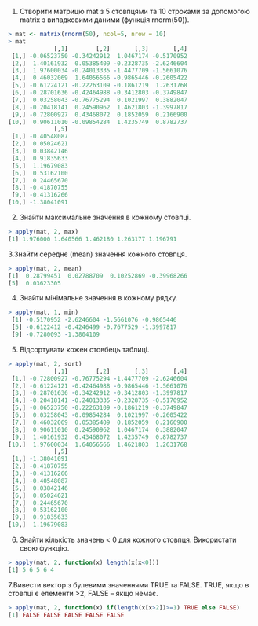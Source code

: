 1. Створити матрицю mat з 5 стовпцями та 10 строками за допомогою matrix з випадковими даними (функція rnorm(50)).
```r
> mat <- matrix(rnorm(50), ncol=5, nrow = 10)
> mat
             [,1]        [,2]       [,3]       [,4]
 [1,] -0.06523750 -0.34242912  1.0467174 -0.5170952
 [2,]  1.40161932  0.05385409 -0.2328735 -2.6246604
 [3,]  1.97600034 -0.24013335 -1.4477709 -1.5661076
 [4,]  0.46032069  1.64056566 -0.9865446 -0.2605422
 [5,] -0.61224121 -0.22263109 -0.1861219  1.2631768
 [6,] -0.28701636 -0.42464988 -0.3412803 -0.3749847
 [7,]  0.03258043 -0.76775294  0.1021997  0.3882047
 [8,] -0.20418141  0.24590962  1.4621803 -1.3997817
 [9,] -0.72800927  0.43468072  0.1852059  0.2166900
[10,]  0.90611010 -0.09854284  1.4235749  0.8782737
             [,5]
 [1,] -0.40548087
 [2,]  0.05024621
 [3,]  0.03842146
 [4,]  0.91835633
 [5,]  1.19679083
 [6,]  0.53162100
 [7,]  0.24465670
 [8,] -0.41870755
 [9,] -0.41316266
[10,] -1.38041091
```
2. Знайти максимальне значення в кожному стовпці.
```r
> apply(mat, 2, max)
[1] 1.976000 1.640566 1.462180 1.263177 1.196791
```
3.Знайти середнє (mean) значення кожного стовпця.
```r
> apply(mat, 2, mean)
[1]  0.28799451  0.02788709  0.10252869 -0.39968266
[5]  0.03623305
```
4. Знайти мінімальне значення в кожному рядку.
```r
> apply(mat, 1, min)
 [1] -0.5170952 -2.6246604 -1.5661076 -0.9865446
 [5] -0.6122412 -0.4246499 -0.7677529 -1.3997817
 [9] -0.7280093 -1.3804109
```
5. Відсортувати кожен стовбець таблиці.
```r
> apply(mat, 2, sort)
             [,1]        [,2]       [,3]       [,4]
 [1,] -0.72800927 -0.76775294 -1.4477709 -2.6246604
 [2,] -0.61224121 -0.42464988 -0.9865446 -1.5661076
 [3,] -0.28701636 -0.34242912 -0.3412803 -1.3997817
 [4,] -0.20418141 -0.24013335 -0.2328735 -0.5170952
 [5,] -0.06523750 -0.22263109 -0.1861219 -0.3749847
 [6,]  0.03258043 -0.09854284  0.1021997 -0.2605422
 [7,]  0.46032069  0.05385409  0.1852059  0.2166900
 [8,]  0.90611010  0.24590962  1.0467174  0.3882047
 [9,]  1.40161932  0.43468072  1.4235749  0.8782737
[10,]  1.97600034  1.64056566  1.4621803  1.2631768
             [,5]
 [1,] -1.38041091
 [2,] -0.41870755
 [3,] -0.41316266
 [4,] -0.40548087
 [5,]  0.03842146
 [6,]  0.05024621
 [7,]  0.24465670
 [8,]  0.53162100
 [9,]  0.91835633
[10,]  1.19679083
```
6. Знайти кількість значень < 0 для кожного стовпця. Використати свою функцію.
```r
> apply(mat, 2, function(x) length(x[x<0]))
[1] 5 6 5 6 4
```
7.Вивести вектор з булевими значеннями TRUE та FALSE. TRUE, якщо в стовпці є елементи >2, FALSE – якщо немає.
```r
> apply(mat, 2, function(x) if(length(x[x>2])>=1) TRUE else FALSE)
[1] FALSE FALSE FALSE FALSE FALSE
```

